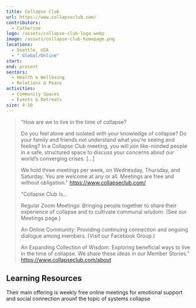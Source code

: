 ```yaml
---
title: Collapse Club
url: https://www.collapseclub.com/
contributors:
  - Catherine
logo: /assets/collapse-club-logo.webp
image: /assets/collapse-club-homepage.png
locations:
  - Seattle, USA
  - " Global/Online"
start: 
end: present
sectors:
  - Health & Wellbeing
  - Relations & Peace
activities:
  - Community Spaces
  - Events & Retreats
size: 4-10
---
```

> "How are we to live in the time of collapse?
> 
> Do you feel alone and isolated with your knowledge of collapse? Do your family and friends not understand what you're seeing and feeling? In a Collapse Club meeting, you will join like-minded people in a safe, structured space to discuss your concerns about our world’s converging crises. [...]
> 
> We hold three meetings per week, on Wednesday, Thursday, and Saturday. You are welcome at any or all. Meetings are free and without obligation."
> https://www.collapseclub.com/ 
> 
> "Collapse Club is...
> 
> Regular Zoom Meetings: Bringing people together to share their experience of collapse and to cultivate communal wisdom. (See our Meetings page.)
> 
> An Online Community: Providing continuing connection and ongoing dialogue among members. (Visit our Facebook Group.)
> 
> An Expanding Collection of Wisdom: Exploring beneficial ways to live in the time of collapse. We share these ideas in our Member Stories."
> https://www.collapseclub.com/about 

## Learning Resources

Their main offering is weekly free online meetings for emotional support and social connection arounf the topic of systems collapse
